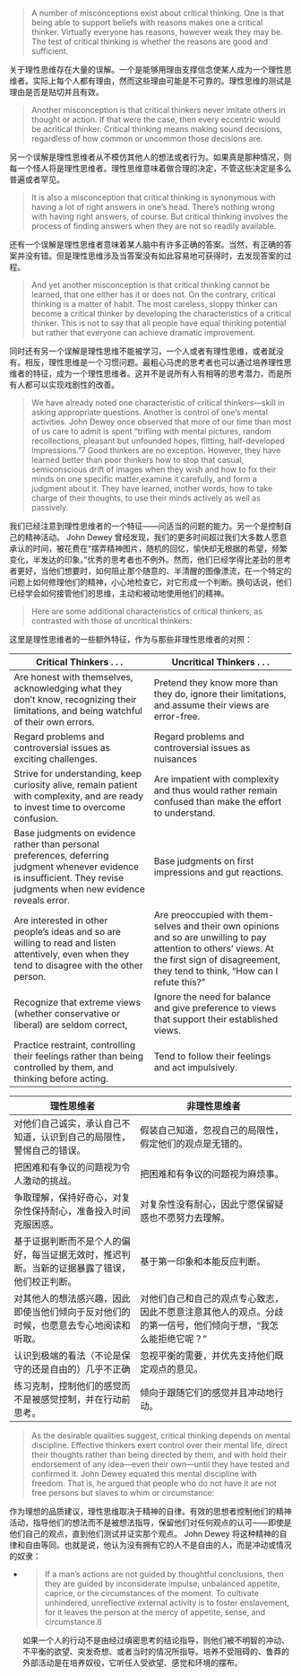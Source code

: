 > A number of misconceptions exist about critical thinking. One is that being able to support beliefs with reasons makes one a critical thinker. Virtually everyone has reasons, however weak they may be. The test of critical thinking is whether the reasons are good and sufficient.

关于理性思维存在大量的误解。一个是能够用理由支撑信念使某人成为一个理性思维者。实际上每个人都有理由，然而这些理由可能是不可靠的。理性思维的测试是理由是否是贴切并且有效。

> Another misconception is that critical thinkers never imitate others in thought or action. If that were the case, then every eccentric would be acritical thinker. Critical thinking means making sound decisions, regardless of how common or uncommon those decisions are.

另一个误解是理性思维者从不模仿其他人的想法或者行为。如果真是那种情况，则每一个怪人将是理性思维者。理性思维意味着做合理的决定，不管这些决定是多么普遍或者罕见。

> It is also a misconception that critical thinking is synonymous with having a lot of right answers in one’s head. There’s nothing wrong with having right answers, of course. But critical thinking involves the process of finding answers when they are not so readily available.

还有一个误解是理性思维者意味着某人脑中有许多正确的答案。当然，有正确的答案并没有错。但是理性思维涉及当答案没有如此容易地可获得时，去发现答案的过程。

> And yet another misconception is that critical thinking cannot be learned, that one either has it or does not. On the contrary, critical thinking is a matter of habit. The most careless, sloppy thinker can become a critical thinker by developing the characteristics of a critical thinker. This is not to say that all people have equal thinking potential but rather that everyone can achieve dramatic improvement.

同时还有另一个误解是理性思维不能被学习，一个人或者有理性思维，或者就没有。相反，理性思维是一个习惯问题。最粗心马虎的思考者也可以通过培养理性思维者的特征，成为一个理性思维者。这并不是说所有人有相等的思考潜力，而是所有人都可以实现戏剧性的改善。

> We have already noted one characteristic of critical thinkers—skill in asking appropriate questions. Another is control of one’s mental activities. John Dewey once observed that more of our time than most of us care to admit is spent “trifling with mental pictures, random recollections, pleasant but unfounded hopes, flitting, half-developed impressions.”7 Good thinkers are no exception. However, they have learned better than poor thinkers how to stop that casual, semiconscious drift of images when they wish and how to fix their minds on one specific matter,examine it carefully, and form a judgment about it. They have learned, inother words, how to take charge of their thoughts, to use their minds actively as well as passively.

我们已经注意到理性思维者的一个特征——问适当的问题的能力。另一个是控制自己的精神活动。 John Dewey 曾经发现，我们的更多时间超过我们大多数人愿意承认的时间，被花费在“摆弄精神图片，随机的回忆，愉快却无根据的希望，频繁变化，半发达的印象。”优秀的思考者也不例外。然而，他们已经学得比差劲的思考者更好，当他们想要时，如何阻止那个随意的、半清醒的图像漂流，在一个特定的问题上如何修理他们的精神，小心地检查它，对它形成一个判断。换句话说，他们已经学会如何接管他们的思维，主动和被动地使用他们的精神。

> Here are some additional characteristics of critical thinkers, as contrasted with those of uncritical thinkers:

这里是理性思维者的一些额外特征，作为与那些非理性思维者的对照：

| **Critical Thinkers . . .** | **Uncritical Thinkers . . .** |
| --- | --- |
| Are honest with themselves, acknowledging what they don’t know, recognizing their limitations, and being watchful of their own errors. | Pretend they know more than they do, ignore their limitations, and assume their views are error-free. |
| Regard problems and controversial issues as exciting challenges. | Regard problems and controversial issues as nuisances |
| Strive for understanding, keep curiosity alive, remain patient with complexity, and are ready to invest time to overcome confusion. | Are impatient with complexity and thus would rather remain confused than make the effort to understand. |
| Base judgments on evidence rather than personal preferences, deferring judgment whenever evidence is insufficient. They revise judgments when new evidence reveals error. | Base judgments on first impressions and gut reactions. |
| Are interested in other people’s ideas and so are willing to read and listen attentively, even when they tend to disagree with the other person. | Are preoccupied with them- selves and their own opinions and so are unwilling to pay attention to others’ views. At the first sign of disagreement, they tend to think, “How can I refute this?” |
| Recognize that extreme views \(whether conservative or liberal\) are seldom correct, | Ignore the need for balance and give preference to views that support their established views. |
| Practice restraint, controlling their feelings rather than being controlled by them, and thinking before acting. | Tend to follow their feelings and act impulsively. |



| **理性思维者** | **非理性思维者** |
| --- | --- |
| 对他们自己诚实，承认自己不知道，认识到自己的局限性，警惕自己的错误。 | 假装自己知道，忽视自己的局限性，假定他们的观点是无错的。 |
| 把困难和有争议的问题视为令人激动的挑战。 | 把困难和有争议的问题视为麻烦事。 |
| 争取理解，保持好奇心，对复杂性保持耐心，准备投入时间克服困惑。 | 对复杂性没有耐心，因此宁愿保留疑惑也不愿努力去理解。 |
| 基于证据判断而不是个人的偏好，每当证据无效时，推迟判断。当新的证据暴露了错误，他们校正判断。 | 基于第一印象和本能反应判断。 |
| 对其他人的想法感兴趣，因此即使当他们倾向于反对他们的时候，也愿意去专心地阅读和听取。 | 对他们自己和自己的观点专心致志，因此不愿意注意其他人的观点。分歧的第一信号，他们倾向于想，“我怎么能拒绝它呢？” |
| 认识到极端的看法（不论是保守的还是自由的）几乎不正确 | 忽视平衡的需要，并优先支持他们既定观点的意见。 |
| 练习克制，控制他们的感觉而不是被感觉控制，并在行动前思考。 | 倾向于跟随它们的感觉并且冲动地行动。 |

> As the desirable qualities suggest, critical thinking depends on mental discipline. Effective thinkers exert control over their mental life, direct their thoughts rather than being directed by them, and with hold their endorsement of any idea—even their own—until they have tested and confirmed it. John Dewey equated this mental discipline with freedom. That is, he argued that people who do not have it are not free persons but slaves to whim or circumstance:



作为理想的品质建议，理性思维取决于精神的自律。有效的思想者控制他们的精神活动，指导他们的想法而不是被想法指导，保留他们对任何观点的认可——即使是他们自己的观点，直到他们测试并证实那个观点。 John Dewey 将这种精神的自律和自由等同。也就是说，他认为没有拥有它的人不是自由的人，而是冲动或情况的奴隶：

* > If a man’s actions are not guided by thoughtful conclusions, then they are guided by inconsiderate impulse, unbalanced appetite, caprice, or the circumstances of the moment. To cultivate unhindered, unreflective external activity is to foster enslavement, for it leaves the person at the mercy of appetite, sense, and circumstance.8

  如果一个人的行动不是由经过缜密思考的结论指导，则他们被不明智的冲动、不平衡的欲望、突发奇想、或者当时的情况所指导。培养不受阻碍的、鲁莽的外部活动是在培养奴役，它听任人受欲望、感觉和环境的摆布。


